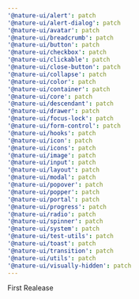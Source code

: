 ```yaml
---
'@nature-ui/alert': patch
'@nature-ui/alert-dialog': patch
'@nature-ui/avatar': patch
'@nature-ui/breadcrumb': patch
'@nature-ui/button': patch
'@nature-ui/checkbox': patch
'@nature-ui/clickable': patch
'@nature-ui/close-button': patch
'@nature-ui/collapse': patch
'@nature-ui/color': patch
'@nature-ui/container': patch
'@nature-ui/core': patch
'@nature-ui/descendant': patch
'@nature-ui/drawer': patch
'@nature-ui/focus-lock': patch
'@nature-ui/form-control': patch
'@nature-ui/hooks': patch
'@nature-ui/icon': patch
'@nature-ui/icons': patch
'@nature-ui/image': patch
'@nature-ui/input': patch
'@nature-ui/layout': patch
'@nature-ui/modal': patch
'@nature-ui/popover': patch
'@nature-ui/popper': patch
'@nature-ui/portal': patch
'@nature-ui/progress': patch
'@nature-ui/radio': patch
'@nature-ui/spinner': patch
'@nature-ui/system': patch
'@nature-ui/test-utils': patch
'@nature-ui/toast': patch
'@nature-ui/transition': patch
'@nature-ui/utils': patch
'@nature-ui/visually-hidden': patch
---
```


First Realease
